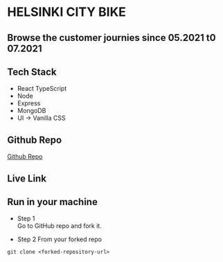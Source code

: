 # HELSINKI CITY BIKE

## Browse the customer journies since 05.2021 t0 07.2021

## Tech Stack

- React TypeScript
- Node
- Express
- MongoDB
- UI -> Vanilla CSS

## Github Repo

<a href="https://www.github.com/kcvijay/solita-citybike-app" target="_blank">Github Repo</a>

## Live Link

## Run in your machine

- Step 1  
  Go to GitHub repo and fork it.

- Step 2
  From your forked repo

```
git clone <forked-repository-url>
```

```

```

